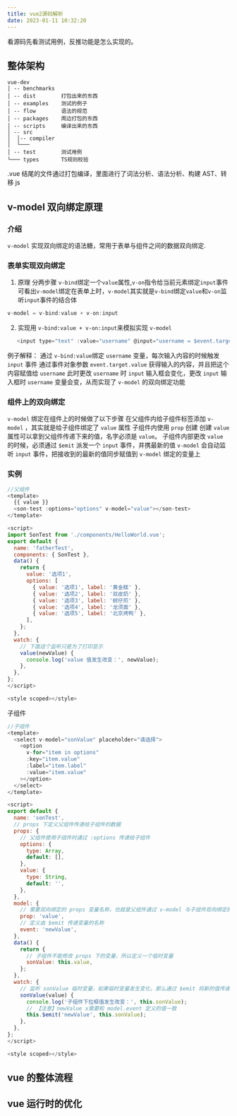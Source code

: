 ```yaml
---
title: vue2源码解析
date: 2023-01-11 10:32:20
---
```


看源码先看测试用例，反推功能是怎么实现的。

## 整体架构

```
vue-dev
│ -- benchmarks
│ -- dist        打包出来的东西
│ -- examples    测试的例子
│ -- flow        语法的规范
│ -- packages    周边打包的东西
│ -- scripts     编译出来的东西
│ -- src
│  │-- compiler
│  └───
│ -- test        测试用例
└─── types       TS规则校验
```

.vue 结尾的文件通过打包编译，里面进行了词法分析、语法分析、构建 AST、转移 js

## v-model 双向绑定原理

### 介绍

`v-model` 实现双向绑定的语法糖，常用于表单与组件之间的数据双向绑定.

### 表单实现双向绑定

1. 原理 分两步骤 `v-bind`绑定一个`value`属性,`v-on`指令给当前元素绑定`input`事件 可看出`v-model`绑定在表单上时，`v-model`其实就是`v-bind`绑定`value`和`v-on`监听`input`事件的结合体

```js
v-model = v-bind:value + v-on:input
```

2. 实现用 `v-bind:value + v-on:input`来模拟实现 `v-model`

```js
   <input type="text" :value="username" @input="username = $event.target.value" />
```

例子解释： 通过 `v-bind:value`绑定 `username` 变量，每次输入内容的时候触发 `input` 事件 通过事件对象参数 `event.target.value` 获得输入的内容，并且把这个内容赋值给 `username` 此时更改 `username` 时 `input` 输入框会变化，更改 `input` 输入框时 `username` 变量会变，从而实现了 `v-model` 的双向绑定功能

### 组件上的双向绑定

`v-model` 绑定在组件上的时候做了以下步骤 在父组件内给子组件标签添加 `v-model` ，其实就是给子组件绑定了 `value` 属性 子组件内使用 `prop` 创建 创建 `value` 属性可以拿到父组件传递下来的值，名字必须是 `value`。 子组件内部更改 `value` 的时候，必须通过 `$emit` 派发一个 `input` 事件，并携最新的值 `v-model` 会自动监听 `input` 事件，把接收到的最新的值同步赋值到 `v-model` 绑定的变量上

### 实例

```js
//父组件
<template>
  {{ value }}
  <son-test :options="options" v-model="value"></son-test>
</template>

<script>
import SonTest from './components/HelloWorld.vue';
export default {
  name: 'fatherTest',
  components: { SonTest },
  data() {
    return {
      value: '选项1',
      options: [
        { value: '选项1', label: '黄金糕' },
        { value: '选项2', label: '双皮奶' },
        { value: '选项3', label: '蚵仔煎' },
        { value: '选项4', label: '龙须面' },
        { value: '选项5', label: '北京烤鸭' },
      ],
    };
  },
  watch: {
    // 下面这个监听只是为了打印显示
    value(newValue) {
      console.log('value 值发生改变：', newValue);
    },
  },
};
</script>

<style scoped></style>
```

子组件

```js
//子组件
<template>
  <select v-model="sonValue" placeholder="请选择">
    <option
      v-for="item in options"
      :key="item.value"
      :label="item.label"
      :value="item.value"
    ></option>
  </select>
</template>

<script>
export default {
  name: 'sonTest',
  // props 下定义父组件传递给子组件的数据
  props: {
    // 父组件使用子组件时通过 :options 传递给子组件
    options: {
      type: Array,
      default: [],
    },
    value: {
      type: String,
      default: '',
    },
  },
  model: {
    // 需要双向绑定的 props 变量名称，也就是父组件通过 v-model 与子组件双向绑定的变量
    prop: 'value',
    // 定义由 $emit 传递变量的名称
    event: 'newValue',
  },
  data() {
    return {
      // 子组件不能修改 props 下的变量，所以定义一个临时变量
      sonValue: this.value,
    };
  },
  watch: {
    // 监听 sonValue 临时变量，如果临时变量发生变化，那么通过 $emit 将新的值传递给父组件
    sonValue(value) {
      console.log('子组件下拉框值发生改变：', this.sonValue);
      // 【注意】newValue x需要和 model.event 定义的值一致
      this.$emit('newValue', this.sonValue);
    },
  },
};
</script>

<style scoped></style>
```

## vue 的整体流程

## vue 运行时的优化
